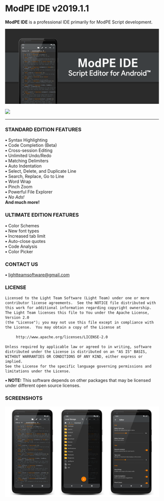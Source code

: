 # ModPE IDE v2019.1.1

<b>ModPE IDE</b> is a professional IDE primarily for ModPE Script development.

![Image](.images/banner.png)

<a href="https://play.google.com/store/apps/details?id=com.KillerBLS.modpeide">
<img src="https://play.google.com/intl/en_us/badges/images/generic/en_badge_web_generic.png" width = 225/>
</a>

----------

### STANDARD EDITION FEATURES
<b>•</b> Syntax Highlighting  
<b>•</b> Code Completion (Beta)  
<b>•</b> Cross-session Editing  
<b>•</b> Unlimited Undo/Redo  
<b>•</b> Matching Delimiters  
<b>•</b> Auto Indentation  
<b>•</b> Select, Delete, and Duplicate Line  
<b>•</b> Search, Replace, Go to Line  
<b>•</b> Word Wrap  
<b>•</b> Pinch Zoom  
<b>•</b> Powerful File Explorer  
<b>•</b> <i>No Ads!</i>  
<b>And much more!</b>

### ULTIMATE EDITION FEATURES
<b>•</b> Color Schemes  
<b>•</b> New font types  
<b>•</b> Increased tab limit  
<b>•</b> Auto-close quotes  
<b>•</b> Code Analysis  
<b>•</b> Color Picker

### CONTACT US
<b>•</b> <u>lightteamsoftware@gmail.com</u>

### LICENSE
```
Licensed to the Light Team Software (Light Team) under one or more
contributor license agreements.  See the NOTICE file distributed with
this work for additional information regarding copyright ownership.
The Light Team licenses this file to You under the Apache License, Version 2.0
(the "License"); you may not use this file except in compliance with
the License.  You may obtain a copy of the License at

     http://www.apache.org/licenses/LICENSE-2.0

Unless required by applicable law or agreed to in writing, software
distributed under the License is distributed on an "AS IS" BASIS,
WITHOUT WARRANTIES OR CONDITIONS OF ANY KIND, either express or implied.
See the License for the specific language governing permissions and
limitations under the License.
```
<b>• NOTE:</b> This software depends on other packages that may be licensed under different open source licenses.

### SCREENSHOTS

![Image](.images/screenshots.png)
